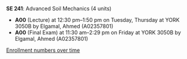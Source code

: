 **SE 241**: Advanced Soil Mechanics (4 units)

- **A00** (Lecture) at 12:30 pm–1:50 pm on Tuesday, Thursday at YORK 3050B by Elgamal, Ahmed (A02357801)
- **A00** (Final Exam) at 11:30 am–2:29 pm on Friday at YORK 3050B by Elgamal, Ahmed (A02357801)

[Enrollment numbers over time](./SE241.tsv)
